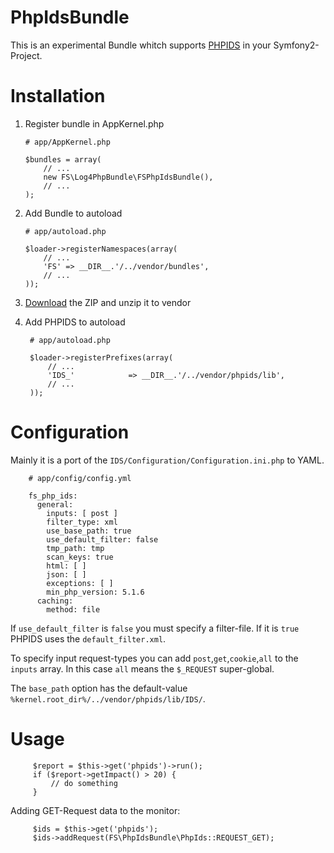 PhpIdsBundle
============

This is an experimental Bundle whitch supports [PHPIDS] in your Symfony2-Project.


Installation
============

1.  Register bundle in AppKernel.php

        # app/AppKernel.php

        $bundles = array(
            // ...
            new FS\Log4PhpBundle\FSPhpIdsBundle(),
            // ...
        );

2.  Add Bundle to autoload

        # app/autoload.php

        $loader->registerNamespaces(array(
            // ...
            'FS' => __DIR__.'/../vendor/bundles',
            // ...
        ));

3. [Download] the ZIP and unzip it to vendor

4. Add PHPIDS to autoload

        # app/autoload.php

        $loader->registerPrefixes(array(
            // ...
            'IDS_'            => __DIR__.'/../vendor/phpids/lib',
            // ...
        ));

Configuration
=============

Mainly it is a port of the `IDS/Configuration/Configuration.ini.php` to YAML.

        # app/config/config.yml

        fs_php_ids:
          general:
            inputs: [ post ]
            filter_type: xml
            use_base_path: true
            use_default_filter: false
            tmp_path: tmp
            scan_keys: true
            html: [ ]
            json: [ ]
            exceptions: [ ]
            min_php_version: 5.1.6
          caching:
            method: file


If `use_default_filter` is `false` you must specify a filter-file. If it is `true` PHPIDS uses the `default_filter.xml`.

To specify input request-types you can add `post`,`get`,`cookie`,`all` to the `inputs` array. In this case `all` means the `$_REQUEST` super-global.

The `base_path` option has the default-value `%kernel.root_dir%/../vendor/phpids/lib/IDS/`. 

Usage
=====
         $report = $this->get('phpids')->run();
         if ($report->getImpact() > 20) {
             // do something 
         }
         
Adding GET-Request data to the monitor:

         $ids = $this->get('phpids');
         $ids->addRequest(FS\PhpIdsBundle\PhpIds::REQUEST_GET);

[PHPIDS]: https://phpids.org/
[Download]: https://phpids.org/files/phpids-0.7.zip
